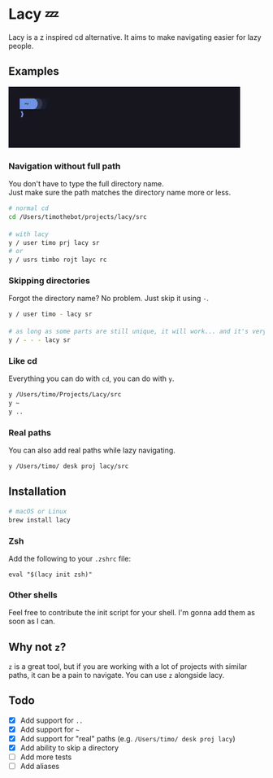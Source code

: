 # Lacy 💤

Lacy is a z inspired cd alternative. It aims to make navigating easier for lazy people.

## Examples

![Example 0](docs/assets/example_0.webp)

### Navigation without full path

You don't have to type the full directory name.  
Just make sure the path matches the directory name more or less.

```sh
# normal cd
cd /Users/timothebot/projects/lacy/src

# with lacy
y / user timo prj lacy sr
# or
y / usrs timbo rojt layc rc
```

### Skipping directories

Forgot the directory name? No problem. Just skip it using `-`.

```sh
y / user timo - lacy sr

# as long as some parts are still unique, it will work... and it's very fast
y / - - - lacy sr
```

### Like cd

Everything you can do with `cd`, you can do with `y`.

```sh
y /Users/timo/Projects/Lacy/src
y ~
y ..
```

### Real paths

You can also add real paths while lazy navigating.

```sh
y /Users/timo/ desk proj lacy/src
```

## Installation

```sh
# macOS or Linux
brew install lacy
```

### Zsh

Add the following to your `.zshrc` file:

```shell
eval "$(lacy init zsh)"
```

### Other shells

Feel free to contribute the init script for your shell. I'm gonna add them as soon as I can.

## Why not `z`?

`z` is a great tool, but if you are working with a lot of projects with similar paths, it can be a pain to navigate.
You can use `z` alongside lacy.

## Todo

-   [x] Add support for `..`
-   [x] Add support for `~`
-   [x] Add support for "real" paths (e.g. `/Users/timo/ desk proj lacy`)
-   [x] Add ability to skip a directory
-   [ ] Add more tests
-   [ ] Add aliases
